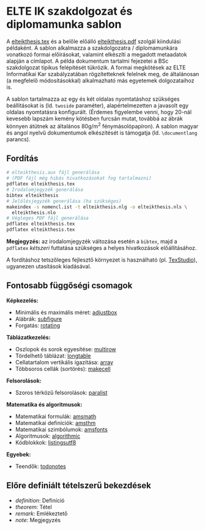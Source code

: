 # ELTE IK szakdolgozat és diplomamunka sablon

A [elteikthesis.tex](elteikthesis.tex) és a belőle előálló [elteikthesis.pdf](elteikthesis.pdf) szolgál kiindulási példaként.
A sablon alkalmazza a szakdolgozatra / diplomamunkára vonatkozó formai előírásokat, valamint elkészíti a megadott metaadatok alapján a címlapot. A példa dokumentum tartalmi fejezetei a BSc szakdolgozat tipikus felépítését tükrözik.
A formai megkötések az ELTE Informatikai Kar szabályzatában rögzítetteknek felelnek meg, de általánosan (a megfelelő módosításokkal) alkalmazható más egyetemek dolgozataihoz is.

A sablon tartalmazza az egy és két oldalas nyomtatáshoz szükséges beállításokat is (ld. `twoside` paraméter), alapértelmezetten a javasolt egy oldalas nyomtatásra konfigurált. (Érdemes figyelembe venni, hogy 20-nál kevesebb lapszám kemény kötésben furcsán mutat, továbbá az ábrák könnyen átütnek az általános 80g/m<sup>2</sup> fénymásolópapíron).
A sablon magyar és angol nyelvű dokumentumok elkészítését is támogatja (ld. `\documentlang` parancs).

## Fordítás

```bash
# elteikthesis.aux fájl generálása
# (PDF fájl még hibás hivatkozásokat fog tartalmazni)
pdflatex elteikthesis.tex
# Irodalomjegyzék generálása
bibtex elteikthesis
# Jelölésjegyzék generálása (ha szükséges)
makeindex -s nomencl.ist -t elteikthesis.nlg -o elteikthesis.nls \
  elteikthesis.nlo
# Végleges PDF fájl generálása
pdflatex elteikthesis.tex
pdflatex elteikthesis.tex
```

**Megjegyzés:** az irodalomjegyzék változása esetén a `bibtex`, majd a `pdflatex` _kétszeri_ futtatása szükséges a helyes hivatkozások előállításához.

A fordításhoz tetszőleges fejlesztő környezet is használható (pl. [TexStudio](https://www.texstudio.org/)), ugyanezen utasítások kiadásával.

## Fontosabb függőségi csomagok

**Képkezelés:**

* Minimális és maximális méret: [adjustbox](https://ctan.org/pkg/adjustbox)
* Alábrák: [subfigure](https://ctan.org/pkg/subfigure)
* Forgatás: [rotating](https://ctan.org/pkg/rotating)

**Táblázatkezelés:**

* Oszlopok és sorok egyesítése: [multirow](https://ctan.org/pkg/multirow)
* Tördelhető táblázat: [longtable](https://ctan.org/pkg/longtable)
* Cellatartalom vertikális igazítása: [array](https://ctan.org/pkg/array)
* Többsoros cellák (sortörés): [makecell](https://ctan.org/pkg/makecell)

**Felsorolások:**

* Szoros térközű felsorolások: [paralist](https://ctan.org/pkg/paralist)

**Matematika és algoritmusok:**

* Matematikai formulák: [amsmath](https://ctan.org/pkg/amsmath)
* Matematikai definíciók: [amsthm](https://ctan.org/pkg/amsthm)
* Matematikai szimbólumok: [amsfonts](https://ctan.org/pkg/amsfonts)
* Algoritmusok: [algorithmic](https://ctan.org/pkg/algorithms)
* Kódblokkok: [listingsutf8](https://ctan.org/pkg/listingsutf8)

**Egyebek:**

* Teendők: [todonotes](https://ctan.org/pkg/todonotes)

## Előre definiált tételszerű bekezdések

* *definition*: Definíció
* *theorem*: Tétel
* *remark*: Emlékeztető
* *note*: Megjegyzés
